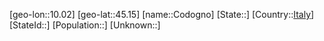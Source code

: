 ﻿---
location: [45.15,10.02]
type: City
tags:
- geo/City


SpocWebEntityId: 29637
isDeleted: false
confidential: public

---
[geo-lon::10.02]
[geo-lat::45.15]
[name::Codogno]
[State::]
[Country::[Italy](geo/Continent/Europe/Italy.md)]
[StateId::]
[Population::]
[Unknown::]

